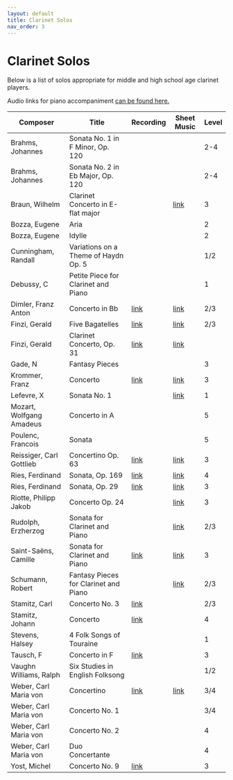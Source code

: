 ```yaml
---
layout: default
title: Clarinet Solos
nav_order: 3
---
```


<!-- add target="_blank" to every link -->
<head><base target="_blank"></head>

# Clarinet Solos

Below is a list of solos appropriate for middle and high school age clarinet players.

Audio links for piano accompaniment [can be found here.][1]

| Composer                 | Title                                 | Recording  | Sheet Music | Level |
|--------------------------|---------------------------------------|------------|-------------|-------|
| Brahms, Johannes         | Sonata No. 1 in F Minor, Op. 120      |            |             | 2-4   |
| Brahms, Johannes         | Sonata No. 2 in Eb Major, Op. 120     |            |             | 2-4   |
| Braun, Wilhelm           | Clarinet Concerto in E-flat major     |            | [link][2]   | 3     |
| Bozza, Eugene            | Aria                                  |            |             | 2     |
| Bozza, Eugene            | Idylle                                |            |             | 2     |
| Cunningham, Randall      | Variations on a Theme of Haydn Op. 5  |            |             | 1/2   |
| Debussy, C               | Petite Piece for Clarinet and Piano   |            |             | 1     |
| Dimler, Franz Anton      | Concerto in Bb                        | [link][3]  | [link][4]   | 2/3   |
| Finzi, Gerald            | Five Bagatelles                       | [link][5]  | [link][6]   | 2/3   |
| Finzi, Gerald            | Clarinet Concerto, Op. 31             | [link][7]  | [link][8]   |       |
| Gade, N                  | Fantasy Pieces                        |            |             | 3     |
| Krommer, Franz           | Concerto                              | [link][9]  | [link][10]  | 3     |
| Lefevre, X               | Sonata No. 1                          |            | [link][11]  | 1     |
| Mozart, Wolfgang Amadeus | Concerto in A                         |            |             | 5     |
| Poulenc, Francois        | Sonata                                |            |             | 5     |
| Reissiger, Carl Gottlieb | Concertino Op. 63                     | [link][12] | [link][13]  | 3     |
| Ries, Ferdinand          | Sonata, Op. 169                       | [link][14] | [link][15]  | 4     |
| Ries, Ferdinand          | Sonata, Op. 29                        | [link][16] | [link][17]  | 3     |
| Riotte, Philipp Jakob    | Concerto Op. 24                       |            | [link][18]  | 3     |
| Rudolph, Erzherzog       | Sonata for Clarinet and Piano         |            | [link][19]  | 2/3   |
| Saint-Saëns, Camille     | Sonata for Clarinet and Piano         | [link][20] | [link][21]  | 3     |
| Schumann, Robert         | Fantasy Pieces for Clarinet and Piano |            | [link][22]  | 2/3   |
| Stamitz, Carl            | Concerto No. 3                        | [link][23] |             | 2/3   |
| Stamitz, Johann          | Concerto                              | [link][24] |             | 4     |
| Stevens, Halsey          | 4 Folk Songs of Touraine              |            |             | 1     |
| Tausch, F                | Concerto in F                         | [link][25] |             | 3     |
| Vaughn Williams, Ralph   | Six Studies in English Folksong       |            |             | 1/2   |
| Weber, Carl Maria von    | Concertino                            | [link][26] | [link][27]  | 3/4   |
| Weber, Carl Maria von    | Concerto No. 1                        |            |             | 3/4   |
| Weber, Carl Maria von    | Concerto No. 2                        |            |             | 4     |
| Weber, Carl Maria von    | Duo Concertante                       |            |             | 4     |
| Yost, Michel             | Concerto No. 9                        | [link][28] |             | 3     |

[1]:  https://docs.google.com/spreadsheets/d/e/2PACX-1vRWvF_Vg-rt3He-uruxEScpu4nRVz9uR78JSwGqrYomk_6gRsCES1kmxnHhdDNT6BHr3YqJ5Atr070F/pubhtml

[2]:  https://s9.imslp.org/files/imglnks/usimg/9/9e/IMSLP725384-PMLP994624-Wilhelm_Braun_-_Concerto_for_Clarinet_-_Solo_Clarinet_in_Bb.pdf
[4]:  https://s9.imslp.org/files/imglnks/usimg/8/8c/IMSLP408474-PMLP661559-dimler_cl_c_ed.pdf
[6]:  https://petruccimusiclibrary.ca/files/imglnks/caimg/3/3d/IMSLP451063-PMLP733508-Finzi_-_Five_Bagatelles,_Op._23_for_Clarinete_and_Piano_(Score_Part).pdf
[8]:  https://petruccimusiclibrary.ca/files/imglnks/caimg/3/31/IMSLP632783-PMLP1015382-finzi_clarinet_concerto.pdf
[10]: https://s9.imslp.org/files/imglnks/usimg/4/42/IMSLP518631-PMLP411885-Krommer_-_Concerto_for_Clarinet_Op_36_-_Solo_Clarinet_in_Bb.pdf
[11]: https://s9.imslp.org/files/imglnks/usimg/4/41/IMSLP623015-PMLP914807-Lefev_12_Sonatas_cl_basse.pdf
[13]: https://s9.imslp.org/files/imglnks/usimg/4/45/IMSLP401406-PMLP649848-Reissiger-Concertino63-clar.pdf
[15]: https://s9.imslp.org/files/imglnks/usimg/9/95/IMSLP269065-PMLP435904-Ries_169_pr_Q_55_299_3.pdf
[17]: https://s9.imslp.org/files/imglnks/usimg/1/16/IMSLP413604-PMLP670538-Ries_-_Clarinet_Sonata_Op29_-_clpf-BDH.pdf
[18]: https://s9.imslp.org/files/imglnks/usimg/a/a9/IMSLP217514-PMLP360886-Riotte_-_24_-_Clarinet_concerto.pdf
[19]: https://s9.imslp.org/files/imglnks/usimg/a/a2/IMSLP576495-PMLP928285-erzherzog_sonata_clarinet.pdf
[21]: https://s9.imslp.org/files/imglnks/usimg/c/c3/IMSLP13804-Sainsaens-cl.pdf
[22]: https://s9.imslp.org/files/imglnks/usimg/0/04/IMSLP380761-PMLP57120-SCHUMANN-Fantasiest%C3%BCcke_Op.73=clar-pno_-_Clarinet_in_Bb.pdf
[27]: https://s9.imslp.org/files/imglnks/usimg/c/ce/IMSLP24817-PMLP06240-Klarinette.pdf

[3]:  https://youtu.be/uAS2F3S3tns
[5]:  https://youtu.be/6r5_UQl3nug
[7]:  https://youtu.be/JmRJ1cdGNE8
[9]:  https://youtu.be/RfE3Qea9y_A
[12]: https://youtu.be/zunmkA7ktgU
[14]: https://youtu.be/Jl9hzErOSXM
[16]: https://youtu.be/UVimzPLlZ_s
[20]: https://youtu.be/C2iTzsS6iOo
[23]: https://youtu.be/HCESq4rNbdQ
[24]: https://youtu.be/NyGNKWC6rms
[25]: https://youtu.be/stTSa5r9wZ8
[26]: https://youtu.be/SR9oxnm66bY
[28]: https://youtu.be/fVSIsPMX68Q
